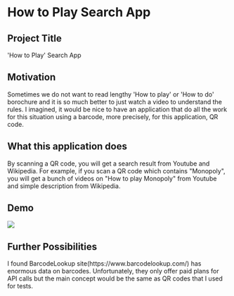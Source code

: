 # How to Play Search App
<h2>Project Title</h2>
<p>'How to Play' Search App</p>

<h2>Motivation</h2>
<p>Sometimes we do not want to read lengthy 'How to play' or 'How to do' borochure and it is so much better to just watch a video to understand the rules. I imagined, it would be nice to have an application that do all the work for this situation using a barcode, more precisely, for this application, QR code.</p>

<h2>What this application does</h2>
<p>By scanning a QR code, you will get a search result from Youtube and Wikipedia. For example, if you scan a QR code which contains "Monopoly", you will get a bunch of videos on "How to play Monopoly" from Youtube and simple description from Wikipedia. </p>

<h2>Demo</h2>
<a href="https://imgflip.com/gif/2v0iz0"><img src="https://imgflip.com/gif/2v0iz0.gif title="demo"/></a>

<h2>Further Possibilities </h2>
I found BarcodeLookup site(https://www.barcodelookup.com/) has enormous data on barcodes. Unfortunately, they only offer paid plans for API calls but the main concept would be the same as QR codes that I used for tests.

